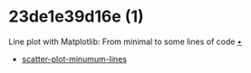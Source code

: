 # 23de1e39d16e (1)
Line plot with Matplotlib: From minimal to some lines of code [&bull;](https://medium.com/p/23de1e39d16e)

+ [scatter-plot-minumum-lines](scatter-plot-minumum-lines.ipynb)
